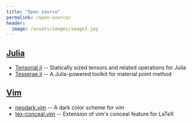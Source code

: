 ```yaml
---
title: "Open source"
permalink: /open-source/
header:
  image: /assets/images/image3.jpg
---
```


## [Julia](https://julialang.org)

* [Tensorial.jl](https://github.com/KeitaNakamura/Tensorial.jl) -- Statically sized tensors and related operations for Julia
* [Tesserae.jl](https://github.com/KeitaNakamura/Tesserae.jl) -- A Julia-powered toolkit for material point method

## [Vim](https://www.vim.org)

* [neodark.vim](https://github.com/KeitaNakamura/neodark.vim) -- A dark color scheme for vim
* [tex-conceal.vim](https://github.com/KeitaNakamura/tex-conceal.vim) -- Extension of vim's conceal feature for LaTeX

